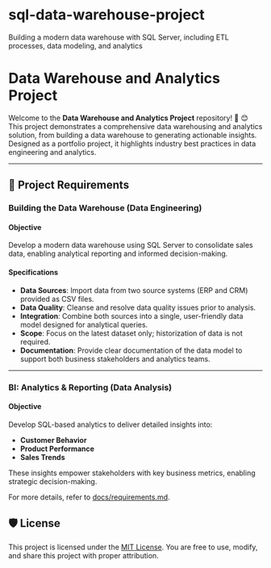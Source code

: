 # sql-data-warehouse-project
Building a modern data warehouse with SQL Server, including ETL processes, data modeling, and analytics

# Data Warehouse and Analytics Project

Welcome to the **Data Warehouse and Analytics Project** repository! 🚀 😊
This project demonstrates a comprehensive data warehousing and analytics solution, from building a data warehouse to generating actionable insights. Designed as a portfolio project, it highlights industry best practices in data engineering and analytics.

---


## 🚀 Project Requirements

### Building the Data Warehouse (Data Engineering)

#### Objective
Develop a modern data warehouse using SQL Server to consolidate sales data, enabling analytical reporting and informed decision-making.

#### Specifications
- **Data Sources**: Import data from two source systems (ERP and CRM) provided as CSV files.
- **Data Quality**: Cleanse and resolve data quality issues prior to analysis.
- **Integration**: Combine both sources into a single, user-friendly data model designed for analytical queries.
- **Scope**: Focus on the latest dataset only; historization of data is not required.
- **Documentation**: Provide clear documentation of the data model to support both business stakeholders and analytics teams.

---

### BI: Analytics & Reporting (Data Analysis)

#### Objective
Develop SQL-based analytics to deliver detailed insights into:
- **Customer Behavior**
- **Product Performance**
- **Sales Trends**

These insights empower stakeholders with key business metrics, enabling strategic decision-making.  

For more details, refer to [docs/requirements.md](docs/requirements.md).


## 🛡️ License

This project is licensed under the [MIT License](LICENSE). You are free to use, modify, and share this project with proper attribution.
